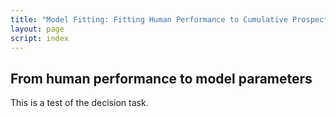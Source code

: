 ```yaml
---
title: "Model Fitting: Fitting Human Performance to Cumulative Prospect Theory"
layout: page
script: index
---
```


## From human performance to model parameters

This is a test of the decision task.

<cpt-example-human>
  <decision-control trials="10" run pause reset></decision-control>
  <decision-task trials="10"></decision-task>
  <decision-response interactive trial feedback="outcome" payoff="both"></decision-response>
  <cpt-probability interactive line="first" point="none"></cpt-probability>
  <cpt-value interactive line="first" point="none"></cpt-value>
  <decision-space point="rest" alpha="1" lambda="1" gamma="1"></decision-space>
  <cpt-fit></cpt-fit>
<!--
  <cpt-calculation numeric interactive></cpt-calculation>
  <cpt-space></cpt-space>
 -->
</cpt-example-human>
